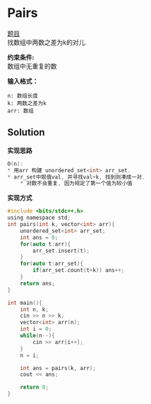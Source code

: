 # Pairs

[题目](https://www.hackerrank.com/challenges/pairs/problem)  
找数组中两数之差为k的对儿.

**约束条件:**  
数组中无重复的数  

**输入格式：**  
```
n: 数组长度
k: 两数之差为k
arr: 数组
```

## Solution

**实现思路**  
```c
O(n):
* 用arr 构建 unordered_set<int> arr_set. 
* arr_set中取值val, 并寻找val+k, 找到则凑成一对.
    * 对数不会重复, 因为规定了第一个值为较小值
```

**实现方式**  
```c
#include <bits/stdc++.h>
using namespace std;
int pairs(int k, vector<int> arr){
    unordered_set<int> arr_set;
    int ans = 0;
    for(auto t:arr){
        arr_set.insert(t);
    }
    for(auto t:arr_set){
        if(arr_set.count(t+k)) ans++;
    }
    return ans;
}

int main(){
    int n, k;
    cin >> n >> k;
    vector<int> arr(n);
    int i = 0;
    while(n--){
        cin >> arr[i++];
    }
    n = i;

    int ans = pairs(k, arr);
    cout << ans;

    return 0;
}
```
